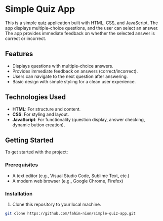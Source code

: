 # Simple Quiz App

This is a simple quiz application built with HTML, CSS, and JavaScript. The app displays multiple-choice questions, and the user can select an answer. The app provides immediate feedback on whether the selected answer is correct or incorrect.

## Features

- Displays questions with multiple-choice answers.
- Provides immediate feedback on answers (correct/incorrect).
- Users can navigate to the next question after answering.
- Basic design with simple styling for a clean user experience.

## Technologies Used

- **HTML**: For structure and content.
- **CSS**: For styling and layout.
- **JavaScript**: For functionality (question display, answer checking, dynamic button creation).

## Getting Started

To get started with the project:

### Prerequisites

- A text editor (e.g., Visual Studio Code, Sublime Text, etc.)
- A modern web browser (e.g., Google Chrome, Firefox)

### Installation

1. Clone this repository to your local machine.

```bash
git clone https://github.com/fahim-nion/simple-quiz-app.git
